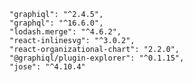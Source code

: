     "graphiql": "^2.4.5",
    "graphql": "^16.6.0",
    "lodash.merge": "^4.6.2",
    "react-inlinesvg": "^3.0.2",
    "react-organizational-chart": "2.2.0",
    "@graphiql/plugin-explorer": "^0.1.15",
    "jose": "^4.10.4"
